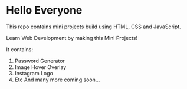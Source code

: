# Hello Everyone
This repo contains mini projects build using HTML, CSS and JavaScript.

Learn Web Development by making this Mini Projects!

It contains:
1. Password Generator
2. Image Hover Overlay
3. Instagram Logo
4. Etc
And many more coming soon...
